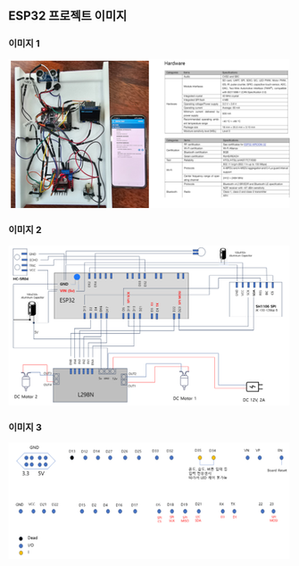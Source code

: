 
## ESP32 프로젝트 이미지

### 이미지 1
![ESP32 Image 1](https://github.com/JeongyongShin/ESP32/blob/main/png/esp_1.png?raw=true)

### 이미지 2
![ESP32 Image 2](https://github.com/JeongyongShin/ESP32/blob/main/png/esp_2.png?raw=true)

### 이미지 3
![ESP32 Image 3](https://github.com/JeongyongShin/ESP32/blob/main/png/esp_3.png?raw=true)

